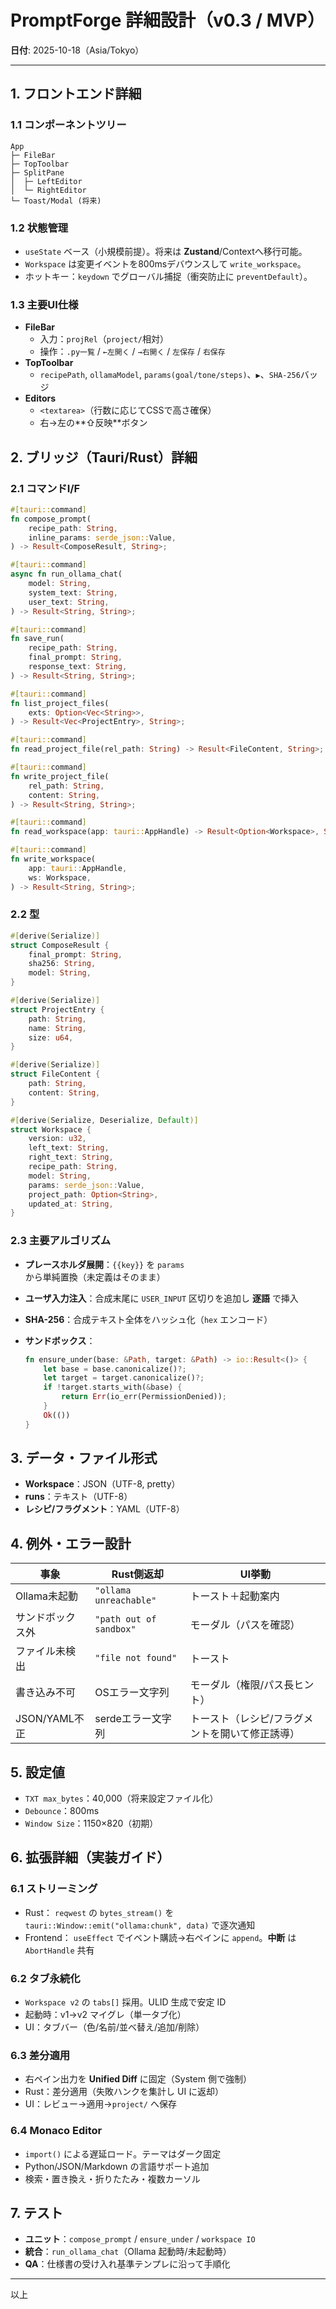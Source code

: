 # PromptForge 詳細設計（v0.3 / MVP）
**日付**: 2025-10-18（Asia/Tokyo）

---

## 1. フロントエンド詳細
### 1.1 コンポーネントツリー
```text
App
├─ FileBar
├─ TopToolbar
├─ SplitPane
│  ├─ LeftEditor
│  └─ RightEditor
└─ Toast/Modal (将来)
```

### 1.2 状態管理
- `useState` ベース（小規模前提）。将来は **Zustand**/Contextへ移行可能。
- `Workspace` は変更イベントを800msデバウンスして `write_workspace`。  
- ホットキー：`keydown` でグローバル捕捉（衝突防止に `preventDefault`）。

### 1.3 主要UI仕様
- **FileBar**
  - 入力：`projRel`（`project/`相対）
  - 操作：`.py一覧` / `←左開く` / `→右開く` / `左保存` / `右保存`
- **TopToolbar**
  - `recipePath`, `ollamaModel`, `params(goal/tone/steps)`、`▶`、`SHA-256`バッジ
- **Editors**
  - `<textarea>`（行数に応じてCSSで高さ確保）
  - 右→左の**⇧反映**ボタン

## 2. ブリッジ（Tauri/Rust）詳細
### 2.1 コマンドI/F
```rust
#[tauri::command]
fn compose_prompt(
    recipe_path: String,
    inline_params: serde_json::Value,
) -> Result<ComposeResult, String>;

#[tauri::command]
async fn run_ollama_chat(
    model: String,
    system_text: String,
    user_text: String,
) -> Result<String, String>;

#[tauri::command]
fn save_run(
    recipe_path: String,
    final_prompt: String,
    response_text: String,
) -> Result<String, String>;

#[tauri::command]
fn list_project_files(
    exts: Option<Vec<String>>,
) -> Result<Vec<ProjectEntry>, String>;

#[tauri::command]
fn read_project_file(rel_path: String) -> Result<FileContent, String>;

#[tauri::command]
fn write_project_file(
    rel_path: String,
    content: String,
) -> Result<String, String>;

#[tauri::command]
fn read_workspace(app: tauri::AppHandle) -> Result<Option<Workspace>, String>;

#[tauri::command]
fn write_workspace(
    app: tauri::AppHandle,
    ws: Workspace,
) -> Result<String, String>;
```

### 2.2 型

```rust
#[derive(Serialize)]
struct ComposeResult {
    final_prompt: String,
    sha256: String,
    model: String,
}

#[derive(Serialize)]
struct ProjectEntry {
    path: String,
    name: String,
    size: u64,
}

#[derive(Serialize)]
struct FileContent {
    path: String,
    content: String,
}

#[derive(Serialize, Deserialize, Default)]
struct Workspace {
    version: u32,
    left_text: String,
    right_text: String,
    recipe_path: String,
    model: String,
    params: serde_json::Value,
    project_path: Option<String>,
    updated_at: String,
}
```

### 2.3 主要アルゴリズム

- **プレースホルダ展開**：`{{key}}` を `params` から単純置換（未定義はそのまま）
- **ユーザ入力注入**：合成末尾に `USER_INPUT` 区切りを追加し **逐語** で挿入
- **SHA-256**：合成テキスト全体をハッシュ化（`hex` エンコード）
- **サンドボックス**：

  ```rust
  fn ensure_under(base: &Path, target: &Path) -> io::Result<()> {
      let base = base.canonicalize()?;
      let target = target.canonicalize()?;
      if !target.starts_with(&base) {
          return Err(io_err(PermissionDenied));
      }
      Ok(())
  }
  ```

## 3. データ・ファイル形式

- **Workspace**：JSON（UTF-8, pretty）
- **runs**：テキスト（UTF-8）
- **レシピ/フラグメント**：YAML（UTF-8）

## 4. 例外・エラー設計

| 事象 | Rust側返却 | UI挙動 |
| --- | --- | --- |
| Ollama未起動 | `"ollama unreachable"` | トースト＋起動案内 |
| サンドボックス外 | `"path out of sandbox"` | モーダル（パスを確認） |
| ファイル未検出 | `"file not found"` | トースト |
| 書き込み不可 | OSエラー文字列 | モーダル（権限/パス長ヒント） |
| JSON/YAML不正 | serdeエラー文字列 | トースト（レシピ/フラグメントを開いて修正誘導） |

## 5. 設定値

- `TXT max_bytes`：40,000（将来設定ファイル化）
- `Debounce`：800ms
- `Window Size`：1150×820（初期）

## 6. 拡張詳細（実装ガイド）

### 6.1 ストリーミング

- Rust：
  `reqwest` の `bytes_stream()` を
  `tauri::Window::emit("ollama:chunk", data)` で逐次通知
- Frontend：
  `useEffect` でイベント購読→右ペインに `append`。**中断** は `AbortHandle` 共有

### 6.2 タブ永続化

- `Workspace v2` の `tabs[]` 採用。ULID 生成で安定 ID
- 起動時：v1→v2 マイグレ（単一タブ化）
- UI：タブバー（色/名前/並べ替え/追加/削除）

### 6.3 差分適用

- 右ペイン出力を **Unified Diff** に固定（System 側で強制）
- Rust：差分適用（失敗ハンクを集計し UI に返却）
- UI：レビュー→適用→`project/` へ保存

### 6.4 Monaco Editor

- `import()` による遅延ロード。テーマはダーク固定
- Python/JSON/Markdown の言語サポート追加
- 検索・置き換え・折りたたみ・複数カーソル

## 7. テスト

- **ユニット**：`compose_prompt` / `ensure_under` / `workspace IO`
- **統合**：`run_ollama_chat`（Ollama 起動時/未起動時）
- **QA**：仕様書の受け入れ基準テンプレに沿って手順化

---

以上
